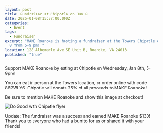 ```yaml
---
layout: post
title: Fundraiser at Chipotle on Jan 8
date: 2025-01-08T15:57:00.000Z
categories:
  - Event
tags:
  - Fundraiser
excerpt: "MAKE Roanoke is hosting a fundraiser at the Towers Chipotle on January
  8 from 5-9 pm! "
location: 128 Albemarle Ave SE Unit B, Roanoke, VA 24013
published: "true"
---
```

Support MAKE Roanoke by eating at Chipotle on Wednesday, Jan 8th, 5-9pm! 

You can eat in person at the Towers location, or order online with code 86PWLY6. Chipotle will donate 25% of all proceeds to MAKE Roanoke!

Be sure to mention MAKE Roanoke and show this image at checkout!

![Do Good with Chipotle flyer](/assets/images/475489870_122195173556166792_1096712247095912036_n.jpg)

Update: The fundraiser was a success and earned MAKE Roanoke $130! Thank you to everyone who had a burrito for us or shared it with your friends!
